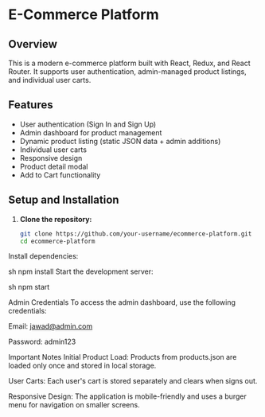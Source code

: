 # E-Commerce Platform

## Overview

This is a modern e-commerce platform built with React, Redux, and React Router. It supports user authentication, admin-managed product listings, and individual user carts.

## Features

- User authentication (Sign In and Sign Up)
- Admin dashboard for product management
- Dynamic product listing (static JSON data + admin additions)
- Individual user carts
- Responsive design
- Product detail modal
- Add to Cart functionality

## Setup and Installation

1. **Clone the repository:**
   ```sh
   git clone https://github.com/your-username/ecommerce-platform.git
   cd ecommerce-platform

Install dependencies:

sh
npm install
Start the development server:

sh
npm start

Admin Credentials
To access the admin dashboard, use the following credentials:

Email: jawad@admin.com

Password: admin123

Important Notes
Initial Product Load: Products from products.json are loaded only once and stored in local storage.

User Carts: Each user's cart is stored separately and clears when signs out.

Responsive Design: The application is mobile-friendly and uses a burger menu for navigation on smaller screens.